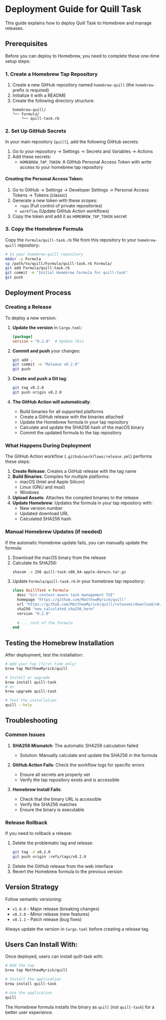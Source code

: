 # Deployment Guide for Quill Task

This guide explains how to deploy Quill Task to Homebrew and manage releases.

## Prerequisites

Before you can deploy to Homebrew, you need to complete these one-time setup steps:

### 1. Create a Homebrew Tap Repository

1. Create a new GitHub repository named `homebrew-quill` (the `homebrew-` prefix is required)
2. Initialize it with a README
3. Create the following directory structure:
   ```
   homebrew-quill/
   └── Formula/
       └── quill-task.rb
   ```

### 2. Set Up GitHub Secrets

In your main repository (`quill`), add the following GitHub secrets:

1. Go to your repository → Settings → Secrets and Variables → Actions
2. Add these secrets:
   - `HOMEBREW_TAP_TOKEN`: A GitHub Personal Access Token with write access to your homebrew tap repository

#### Creating the Personal Access Token:

1. Go to GitHub → Settings → Developer Settings → Personal Access Tokens → Tokens (classic)
2. Generate a new token with these scopes:
   - `repo` (Full control of private repositories)
   - `workflow` (Update GitHub Action workflows)
3. Copy the token and add it as `HOMEBREW_TAP_TOKEN` secret

### 3. Copy the Homebrew Formula

Copy the `Formula/quill-task.rb` file from this repository to your `homebrew-quill` repository:

```bash
# In your homebrew-quill repository
mkdir -p Formula
cp /path/to/quill/Formula/quill-task.rb Formula/
git add Formula/quill-task.rb
git commit -m "Initial Homebrew formula for quill-task"
git push
```

## Deployment Process

### Creating a Release

To deploy a new version:

1. **Update the version** in `Cargo.toml`:
   ```toml
   [package]
   version = "0.2.0"  # Update this
   ```

2. **Commit and push** your changes:
   ```bash
   git add .
   git commit -m "Release v0.2.0"
   git push
   ```

3. **Create and push a Git tag**:
   ```bash
   git tag v0.2.0
   git push origin v0.2.0
   ```

4. **The GitHub Action will automatically**:
   - Build binaries for all supported platforms
   - Create a GitHub release with the binaries attached
   - Update the Homebrew formula in your tap repository
   - Calculate and update the SHA256 hash of the macOS binary
   - Commit the updated formula to the tap repository

### What Happens During Deployment

The GitHub Action workflow (`.github/workflows/release.yml`) performs these steps:

1. **Create Release**: Creates a GitHub release with the tag name
2. **Build Binaries**: Compiles for multiple platforms:
   - macOS (Intel and Apple Silicon)
   - Linux (GNU and musl)
   - Windows
3. **Upload Assets**: Attaches the compiled binaries to the release
4. **Update Homebrew**: Updates the formula in your tap repository with:
   - New version number
   - Updated download URL
   - Calculated SHA256 hash

### Manual Homebrew Updates (if needed)

If the automatic Homebrew update fails, you can manually update the formula:

1. Download the macOS binary from the release
2. Calculate its SHA256:
   ```bash
   shasum -a 256 quill-task-x86_64-apple-darwin.tar.gz
   ```
3. Update `Formula/quill-task.rb` in your homebrew tap repository:
   ```ruby
   class QuillTask < Formula
     desc "Git-context-aware task management TUI"
     homepage "https://github.com/MatthewMyrick/quill"
     url "https://github.com/MatthewMyrick/quill/releases/download/v0.2.0/quill-task-x86_64-apple-darwin.tar.gz"
     sha256 "new_calculated_sha256_here"
     version "0.2.0"
     
     # ... rest of the formula
   end
   ```

## Testing the Homebrew Installation

After deployment, test the installation:

```bash
# Add your tap (first time only)
brew tap MatthewMyrick/quill

# Install or upgrade
brew install quill-task
# or
brew upgrade quill-task

# Test the installation
quill --help
```

## Troubleshooting

### Common Issues

1. **SHA256 Mismatch**: The automatic SHA256 calculation failed
   - Solution: Manually calculate and update the SHA256 in the formula

2. **GitHub Action Fails**: Check the workflow logs for specific errors
   - Ensure all secrets are properly set
   - Verify the tap repository exists and is accessible

3. **Homebrew Install Fails**: 
   - Check that the binary URL is accessible
   - Verify the SHA256 matches
   - Ensure the binary is executable

### Release Rollback

If you need to rollback a release:

1. Delete the problematic tag and release:
   ```bash
   git tag -d v0.2.0
   git push origin :refs/tags/v0.2.0
   ```
2. Delete the GitHub release from the web interface
3. Revert the Homebrew formula to the previous version

## Version Strategy

Follow semantic versioning:
- `v1.0.0` - Major release (breaking changes)
- `v0.2.0` - Minor release (new features)
- `v0.1.1` - Patch release (bug fixes)

Always update the version in `Cargo.toml` before creating a release tag.

## Users Can Install With:

Once deployed, users can install quill-task with:

```bash
# Add the tap
brew tap MatthewMyrick/quill

# Install the application
brew install quill-task

# Use the application
quill
```

The Homebrew formula installs the binary as `quill` (not `quill-task`) for a better user experience.